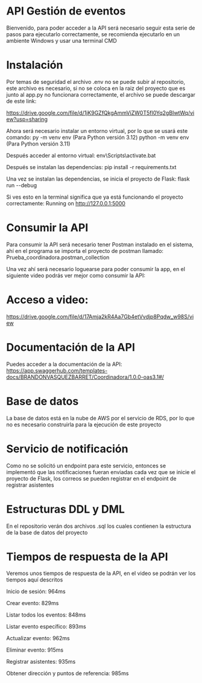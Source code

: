 # API Gestión de eventos
Bienvenido, para poder acceder a la API será necesario seguir esta serie de pasos para ejecutarlo correctamente, se recomienda ejecutarlo en un ambiente Windows y usar una terminal CMD

# Instalación
Por temas de seguridad el archivo .env no se puede subir al repositorio, este archivo es necesario, si no se coloca en la raiz del proyecto que es junto al app.py no funcionara correctamente, el archivo se puede descargar de este link:

https://drive.google.com/file/d/1jK9GZfQkgAmmViZW0T5fI0Yq2gBIwtWq/view?usp=sharing

Ahora será necesario instalar un entorno virtual, por lo que se usará este comando:
py -m venv env (Para Python versión 3.12)
python -m venv env (Para Python versión 3.11)

Después acceder al entorno virtual:
env\Scripts\activate.bat

Después se instalan las dependencias:
pip install -r requirements.txt

Una vez se instalan las dependencias, se inicia el proyecto de Flask:
flask run --debug

Si ves esto en la terminal significa que ya está funcionando el proyecto correctamente:
Running on http://127.0.0.1:5000

# Consumir la API
Para consumir la API será necesario tener Postman instalado en el sistema, ahí en el programa se importa el proyecto de postman llamado: Prueba_coordinadora.postman_collection

Una vez ahí será necesario loguearse para poder consumir la app, en el siguiente video podrás ver mejor como consumir la API:

# Acceso a video:
https://drive.google.com/file/d/17Amja2kR4Aa7Gb4etVvdjp8Pqdw_w98S/view

# Documentación de la API
Puedes acceder a la documentación de la API:
https://app.swaggerhub.com/templates-docs/BRANDONVASQUEZBARRET/Coordinadora/1.0.0-oas3.1#/

# Base de datos
La base de datos está en la nube de AWS por el servicio de RDS, por lo que no es necesario construirla para la ejecución de este proyecto

# Servicio de notificación
Como no se solicitó un endpoint para este servicio, entonces se implementó que las notificaciones fueran enviadas cada vez que se inicie el proyecto de Flask, los correos se pueden registrar en el endpoint de registrar asistentes

# Estructuras DDL y DML
En el repositorio verán dos archivos .sql los cuales contienen la estructura de la base de datos del proyecto

# Tiempos de respuesta de la API
Veremos unos tiempos de respuesta de la API, en el video se podrán ver los tiempos aquí descritos

Inicio de sesión: 964ms

Crear evento: 829ms

Listar todos los eventos: 848ms

Listar evento específico: 893ms

Actualizar evento: 962ms

Eliminar evento: 915ms

Registrar asistentes: 935ms

Obtener dirección y puntos de referencia: 985ms
